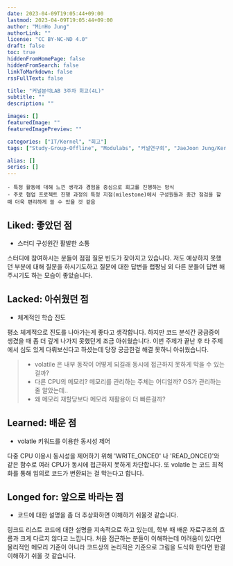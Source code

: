 ```yaml
---
date: 2023-04-09T19:05:44+09:00
lastmod: 2023-04-09T19:05:44+09:00
author: "MinHo Jung"
authorLink: ""
license: "CC BY-NC-ND 4.0"
draft: false
toc: true
hiddenFromHomePage: false
hiddenFromSearch: false
linkToMarkdown: false
rssFullText: false

title: "커널분석LAB 3주차 회고(4L)"
subtitle: ""
description: ""

images: []
featuredImage: ""
featuredImagePreview: ""

categories: ["IT/Kernel", "회고"]
tags: ["Study-Group-Offline", "Modulabs", "커널연구회", "JaeJoon Jung/KernelLab"]

alias: []
series: []
---
```


```
- 특정 활동에 대해 느낀 생각과 경험을 중심으로 회고를 진행하는 방식
- 주로 협업 프로젝트 진행 과정의 특정 지점(milestone)에서 구성원들과 중간 점검을 할 때 더욱 편리하게 쓸 수 있을 것 같음
```

## Liked: 좋았던 점
- 스터디 구성원간 활발한 소통

스터디에 참여하시는 분들이 점점 질문 빈도가 잦아지고 있습니다. 저도 예상하지 못했던 부분에 대해 질문을 하시기도하고 질문에 대한 답변을 랩짱님 외 다른 분들이 답변 해주시기도 하는 모습이 좋았습니다.




## Lacked: 아쉬웠던 점
- 체계적인 학습 진도

평소 체계적으로 진도를 나아가는게 좋다고 생각합니다. 하지만 코드 분석간 궁금증이 생겼을 때 좀 더 깊게 나가지 못했던게 조금 아쉬웠습니다. 이번 주제가 끝난 후 타 주제에서 심도 있게 다뤄보신다고 하셨는데 당장 궁금한걸 해결 못하니 아쉬웠습니다.

> - volatile 은 내부 동작이 어떻게 되길래 동시에 접근하지 못하게 막을 수 있는걸까?
> - 다른 CPU의 메모리? 메모리를 관리하는 주체는 어디일까? OS가 관리하는 줄 알았는데..
> - 왜 메모리 재할당보다 메모리 재활용이 더 빠른걸까?




## Learned: 배운 점
- volatle 키워드를 이용한 동시성 제어

다중 CPU 이용시 동시성을 제어하기 위해 'WRITE_ONCE()' 나 'READ_ONCE()'와 같은 함수로 여러 CPU가 동시에 접근하지 못하게 차단합니다. 또 volatle 는 코드 최적화를 통해 임의로 코드가 변환되는 걸 막는다고 합니다.




## Longed for: 앞으로 바라는 점
- 코드에 대한 설명을 좀 더 추상화하면 이해하기 쉬울것 같습니다.

링크드 리스트 코드에 대한 설명을 지속적으로 하고 있는데, 학부 때 배운 자료구조의 흐름과 크게 다르지 않다고 느낍니다. 처음 접근하는 분들이 이해하는데 어려움이 있다면 물리적인 메모리 기준이 아니라 코드상의 논리적은 기준으로 그림을 도식화 한다면 한결 이해하기 쉬울 것 같습니다.






